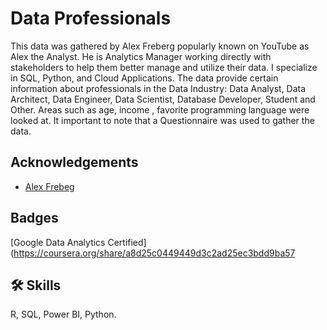 # Data Professionals

This data was gathered by Alex Freberg popularly known on YouTube as Alex the Analyst. He is Analytics Manager working directly with stakeholders to help them better manage and utilize their data. I specialize in SQL, Python, and Cloud Applications.
The data provide certain information about professionals in the Data Industry: Data Analyst, Data Architect, Data Engineer, Data Scientist, Database Developer, Student and Other.
Areas such as age, income , favorite programming language were looked at.
It important to note that a Questionnaire was used to gather the data.



## Acknowledgements

 - [Alex Frebeg](https://www.youtube.com/@AlexTheAnalyst)
 
## Badges

 [Google Data Analytics Certified](https://coursera.org/share/a8d25c0449449d3c2ad25ec3bdd9ba57


## 🛠 Skills
R, SQL, Power BI, Python.

